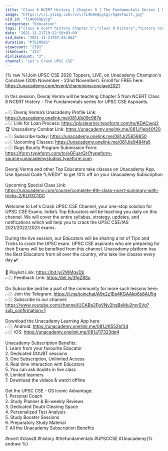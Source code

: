 ```yaml
---
title: "Class 8 NCERT History | Chapter 5 | The Fundamentals Series | UPSC CSE 22\/23 With Devraj Verma Sir"
image: "https:\/\/i.ytimg.com\/vi\/fL4G0eQpyCg\/hqdefault.jpg"
vid_id: "fL4G0eQpyCg"
categories: "Education"
tags: ["class 8 ncert history chapter 5","class 8 history","history ncert class 8"]
date: "2021-11-21T19:22:58+03:00"
vid_date: "2021-11-21T07:44:06Z"
duration: "PT51M58S"
viewcount: "2391"
likeCount: "152"
dislikeCount: "2"
channel: "Let's Crack UPSC CSE"
---
```

{% raw %}Join UPSC CSE 2020 Toppers, LIVE, on Unacademy Champion's Conclave (20th November - 22nd November). Enroll for FREE here: <a rel="nofollow" target="blank" href="https://unacademy.com/event/championsconclave2021">https://unacademy.com/event/championsconclave2021</a><br /><br />In this session, Devraj Verma will be teaching Chapter 5 from NCERT Class 8 NCERT History - The Fundamentals series for UPSC CSE Aspirants.<br /><br />👉🏼 Devraj Verma’s Unacademy Profile Link: <a rel="nofollow" target="blank" href="https://unacademy.onelink.me/081J/b09c987e">https://unacademy.onelink.me/081J/b09c987e</a><br />👉🏼 Link for Loan Process: <a rel="nofollow" target="blank" href="https://pluslearner.typeform.com/to/KDACwpj2">https://pluslearner.typeform.com/to/KDACwpj2</a><br />🏆 Unacademy Combat Link: <a rel="nofollow" target="blank" href="https://unacademy.onelink.me/081J/1eb40f20">https://unacademy.onelink.me/081J/1eb40f20</a><br />👉🏼 Subscribe today: <a rel="nofollow" target="blank" href="https://unacademy.onelink.me/081J/25658650">https://unacademy.onelink.me/081J/25658650</a><br />👉🏼 Upcoming Classes: <a rel="nofollow" target="blank" href="https://unacademy.onelink.me/081J/e9484fa5">https://unacademy.onelink.me/081J/e9484fa5</a><br />👉🏼 Bugs Bounty Program Submission Form: <a rel="nofollow" target="blank" href="https://form.typeform.com/to/eGFuarQH?typeform-source=unacademystudios.typeform.com">https://form.typeform.com/to/eGFuarQH?typeform-source=unacademystudios.typeform.com</a><br /><br />Devraj Verma and other Top Educators take classes on Unacademy App.<br />Use Special Code “LIVEDV” to get 10% off on your Unacademy Subscription <br /><br />Upcoming Special Class Link:<br /><a rel="nofollow" target="blank" href="https://unacademy.com/course/complete-6th-class-ncert-summary-with-tricks-2/KLR3C1GC">https://unacademy.com/course/complete-6th-class-ncert-summary-with-tricks-2/KLR3C1GC</a><br /><br />Welcome to Let's Crack UPSC CSE Channel, your one-stop solution for UPSC CSE Exams. India’s Top Educators will be teaching you daily on this channel. We will cover the entire syllabus, strategy, updates, and notifications which will help you to crack the UPSC CSE/IAS 2021/2022/2023 exams.<br /><br />During the live session, our Educators will be sharing a lot of Tips and Tricks to crack the UPSC exam. UPSC CSE aspirants who are preparing for their Exams will be benefited from this channel. Unacademy platform has the Best Educators from all over the country, who take live classes every day  ✔️<br /><br />📝 Playlist Link: <a rel="nofollow" target="blank" href="https://bit.ly/2WMgyDb">https://bit.ly/2WMgyDb</a><br />👉🏼 Feedback Link: <a rel="nofollow" target="blank" href="https://bit.ly/3fgZ8Su">https://bit.ly/3fgZ8Su</a><br /><br />Do Subscribe and be a part of the community for more such lessons here: <br />👉🏼 Join the Telegram: <a rel="nofollow" target="blank" href="https://t.me/joinchat/A9x2z1Ee4KGAAkp6s8AU5g">https://t.me/joinchat/A9x2z1Ee4KGAAkp6s8AU5g</a><br />👉🏼 Subscribe to our channel: <a rel="nofollow" target="blank" href="https://www.youtube.com/channel/UCABe2FgVNv2hgBeMu2mySVg?sub_confirmation=1">https://www.youtube.com/channel/UCABe2FgVNv2hgBeMu2mySVg?sub_confirmation=1</a><br /><br />Download the Unacademy Learning App here: <br />👉🏼 Android: <a rel="nofollow" target="blank" href="https://unacademy.onelink.me/081J/8552bf34">https://unacademy.onelink.me/081J/8552bf34</a><br />👉🏼 iOS: <a rel="nofollow" target="blank" href="https://unacademy.onelink.me/081J/17323de4">https://unacademy.onelink.me/081J/17323de4</a><br /><br />Unacademy Subscription Benefits: <br />1. Learn from your favourite Educator<br />2. Dedicated DOUBT sessions <br />3. One Subscription, Unlimited Access <br />4. Real time interaction with Educators <br />5. You can ask doubts in live class <br />6. Limited learners<br />7. Download the videos &amp; watch offline<br /><br />Get the UPSC CSE - GS Iconic Advantage: <br />1. Personal Coach <br />2. Study Planner &amp; Bi-weekly Reviews <br />3. Dedicated Doubt Clearing Space <br />4. Personalized Test Analysis <br />5. Study Booster Sessions <br />6. Preparatory Study Material <br />7. All the Unacademy Subscription Benefits<br /><br />#ncert #class8 #history #thefundamentals #UPSCCSE #Unacademy{% endraw %}
